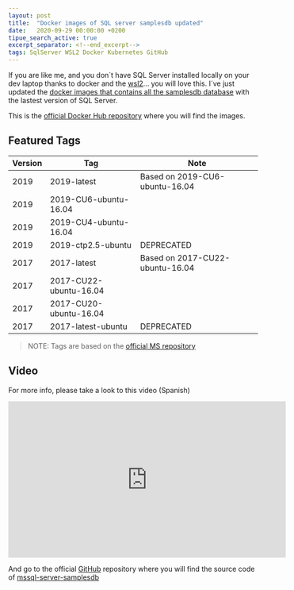 ```yaml
---
layout: post
title:  "Docker images of SQL server samplesdb updated"
date:   2020-09-29 00:00:00 +0200
tipue_search_active: true
excerpt_separator: <!--end_excerpt-->
tags: SqlServer WSL2 Docker Kubernetes GitHub
---
```

If you are like me, and you don´t have SQL Server installed locally on your dev laptop thanks to docker and the [wsl2](https://devblogs.microsoft.com/commandline/wsl2-will-be-generally-available-in-windows-10-version-2004/)... you will love this. I´ve just updated the [docker images that contains all the samplesdb database](https://hub.docker.com/repository/docker/enriquecatala/mssql-server-samplesdb) with the lastest version of SQL Server.

<!--end_excerpt-->

This is the [official Docker Hub repository](https://hub.docker.com/repository/docker/enriquecatala/mssql-server-samplesdb) where you will find the images. 


## Featured Tags

| Version 	| Tag  	| Note |
|---------	|------	|------ |
| 2019 | 2019-latest | Based on 2019-CU6-ubuntu-16.04 | 
| 2019 | 2019-CU6-ubuntu-16.04 |   	
| 2019 | 2019-CU4-ubuntu-16.04 |   	
| 2019 | 2019-ctp2.5-ubuntu| DEPRECATED |
| 2017 | 2017-latest | Based on 2017-CU22-ubuntu-16.04|
| 2017 | 2017-CU22-ubuntu-16.04 | |
| 2017 | 2017-CU20-ubuntu-16.04 | |
| 2017 | 2017-latest-ubuntu | DEPRECATED |

>NOTE: Tags are based on the [official MS repository](https://hub.docker.com/_/microsoft-mssql-server)

## Video

For more info, please take a look to this video (Spanish)

<iframe width="560" height="315" src="https://www.youtube.com/embed/ULL5nntWn1A" frameborder="0" allow="accelerometer; autoplay; encrypted-media; gyroscope; picture-in-picture" allowfullscreen></iframe>

And go to the official [GitHub](https://github.com/enriquecatala/) repository where you will find the source code of [mssql-server-samplesdb](https://github.com/enriquecatala/mssql-server-samplesdb) 
